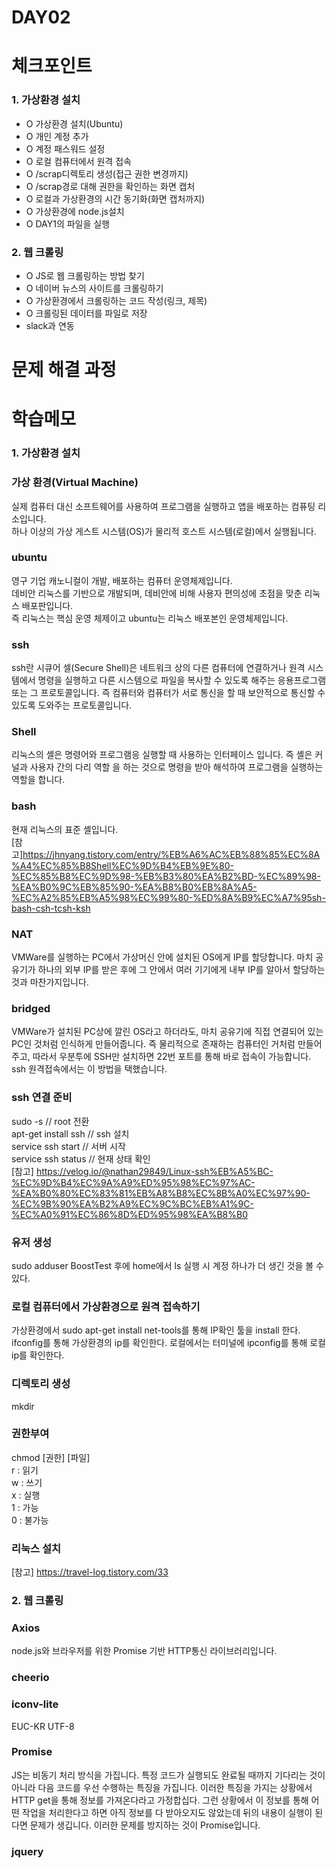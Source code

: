 # DAY02

# 체크포인트

### 1. 가상환경 설치

- O 가상환경 설치(Ubuntu)
- O 개인 계정 추가
- O 계정 패스워드 설정
- O 로컬 컴퓨터에서 원격 접속
- O /scrap디렉토리 생성(접근 권한 변경까지)
- O /scrap경로 대해 권한을 확인하는 화면 캡처
- O 로컬과 가상환경의 시간 동기화(화면 캡처까지)
- O 가상환경에 node.js설치
- O DAY1의 파일을 실행

### 2. 웹 크롤링

- O JS로 웹 크롤링하는 방법 찾기
- O 네이버 뉴스의 사이트를 크롤링하기
- O 가상환경에서 크롤링하는 코드 작성(링크, 제목)
- O 크롤링된 데이터를 파일로 저장
- slack과 연동

# 문제 해결 과정

# 학습메모

### 1. 가상환경 설치

### 가상 환경(Virtual Machine)

실제 컴퓨터 대신 소프트웨어를 사용하여 프로그램을 실행하고 앱을 배포하는 컴퓨팅 리소입니다. <br>하나 이상의 가상 게스트 시스템(OS)가 물리적 호스트 시스템(로컬)에서 실행됩니다.

### ubuntu

영구 기업 캐노니컬이 개발, 배포하는 컴퓨터 운영체제입니다.<br>데비안 리눅스를 기반으로 개발되며, 데비안에 비해 사용자 편의성에 초점을 맞춘 리눅스 배포판입니다. <br> 즉 리눅스는 핵심 운영 체제이고 ubuntu는 리눅스 배포본인 운영체제입니다.

### ssh

ssh란 시큐어 셀(Secure Shell)은 네트워크 상의 다른 컴퓨터에 연결하거나 원격 시스템에서 명령을 실행하고 다른 시스템으로 파일을 복사할 수 있도록 해주는 응용프로그램 또는 그 프로토콜입니다. 즉 컴퓨터와 컴퓨터가 서로 통신을 할 때 보안적으로 통신할 수 있도록 도와주는 프로토콜입니다.

### Shell

리눅스의 셸은 명령어와 프로그램응 실행할 때 사용하는 인터페이스 입니다. 즉 셸은 커널과 사용자 간의 다리 역할 을 하는 것으로 명령을 받아 해석하여 프로그램을 실행하는 역할을 합니다.

### bash

현재 리눅스의 표준 셸입니다.
<br>[참고]https://jhnyang.tistory.com/entry/%EB%A6%AC%EB%88%85%EC%8A%A4%EC%85%B8Shell%EC%9D%B4%EB%9E%80-%EC%85%B8%EC%9D%98-%EB%B3%80%EA%B2%BD-%EC%89%98-%EA%B0%9C%EB%85%90-%EA%B8%B0%EB%8A%A5-%EC%A2%85%EB%A5%98%EC%99%80-%ED%8A%B9%EC%A7%95sh-bash-csh-tcsh-ksh

### NAT

VMWare를 실행하는 PC에서 가상머신 안에 설치된 OS에게 IP를 할당합니다. 마치 공유기가 하나의 외부 IP를 받은 후에 그 안에서 여러 기기에게 내부 IP를 알아서 할당하는 것과 마찬가지입니다.

### bridged

VMWare가 설치된 PC상에 깔린 OS라고 하더라도, 마치 공유기에 직접 연결되어 있는 PC인 것처럼 인식하게 만들어줍니다. 즉 물리적으로 존재하는 컴퓨터인 거처럼 만들어주고, 따라서 우분투에 SSH만 설치하면 22번 포트를 통해 바로 접속이 가능합니다. ssh 원격접속에서는 이 방법을 택했습니다.

### ssh 연결 준비

sudo -s // root 전환<br>
apt-get install ssh // ssh 설치<br>
service ssh start // 서버 시작<br>
service ssh status // 현재 상태 확인<br>
[참고] https://velog.io/@nathan29849/Linux-ssh%EB%A5%BC-%EC%9D%B4%EC%9A%A9%ED%95%98%EC%97%AC-%EA%B0%80%EC%83%81%EB%A8%B8%EC%8B%A0%EC%97%90-%EC%9B%90%EA%B2%A9%EC%9C%BC%EB%A1%9C-%EC%A0%91%EC%86%8D%ED%95%98%EA%B8%B0

### 유저 생성

sudo adduser BoostTest
후에 home에서 ls 실행 시 계정 하나가 더 생긴 것을 볼 수 있다.

### 로컬 컴퓨터에서 가상환경으로 원격 접속하기

가상환경에서
sudo apt-get install net-tools를 통해 IP확인 툴을 install 한다.
ifconfig를 통해 가상환경의 ip를 확인한다.
로컬에서는 터미널에 ipconfig를 통해 로컬 ip를 확인한다.

### 디렉토리 생성

mkdir

### 권한부여

chmod [권한] [파일]<br>
r : 읽기<br>
w : 쓰기<br>
x : 실행<br>
1 : 가능<br>
0 : 불가능

### 리눅스 설치

[참고] https://travel-log.tistory.com/33

### 2. 웹 크롤링

### Axios

node.js와 브라우저를 위한 Promise 기반 HTTP통신 라이브러리입니다.

### cheerio

### iconv-lite

EUC-KR
UTF-8

### Promise

JS는 비동기 처리 방식을 가집니다. 특정 코드가 실행되도 완료될 때까지 기다리는 것이 아니라 다음 코드를 우선 수행하는 특징을 가집니다.
이러한 특징을 가지는 상황에서 HTTP get을 통해 정보를 가져온다라고 가정합십다. 그런 상황에서 이 정보를 통해 어떤 작업을 처리한다고 하면 아직 정보를 다 받아오지도 않았는데 뒤의 내용이 실행이 된다면 문제가 생깁니다. 이러한 문제를 방지하는 것이 Promise입니다.

### jquery
